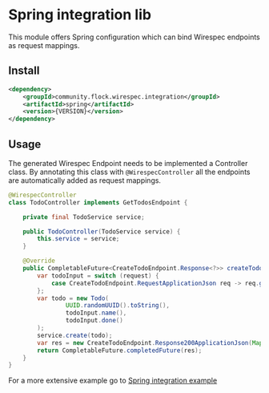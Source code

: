 # Spring integration lib

This module offers Spring configuration which can bind Wirespec endpoints as request mappings.

## Install

```xml
<dependency>
    <groupId>community.flock.wirespec.integration</groupId>
    <artifactId>spring</artifactId>
    <version>{VERSION}</version>
</dependency>
```

## Usage

The generated Wirespec Endpoint needs to be implemented a Controller class. By annotating this class with `@WirespecController` all the endpoints are automatically added as request mappings.  

```java
@WirespecController
class TodoController implements GetTodosEndpoint {

    private final TodoService service;

    public TodoController(TodoService service) {
        this.service = service;
    }

    @Override
    public CompletableFuture<CreateTodoEndpoint.Response<?>> createTodo(CreateTodoEndpoint.Request<?> request) {
        var todoInput = switch (request) {
            case CreateTodoEndpoint.RequestApplicationJson req -> req.getContent().body();
        };
        var todo = new Todo(
                UUID.randomUUID().toString(),
                todoInput.name(),
                todoInput.done()
        );
        service.create(todo);
        var res = new CreateTodoEndpoint.Response200ApplicationJson(Map.of(), todo);
        return CompletableFuture.completedFuture(res);
    }
}
```

For a more extensive example go to [Spring integration example](examples/spring-boot-integration)
